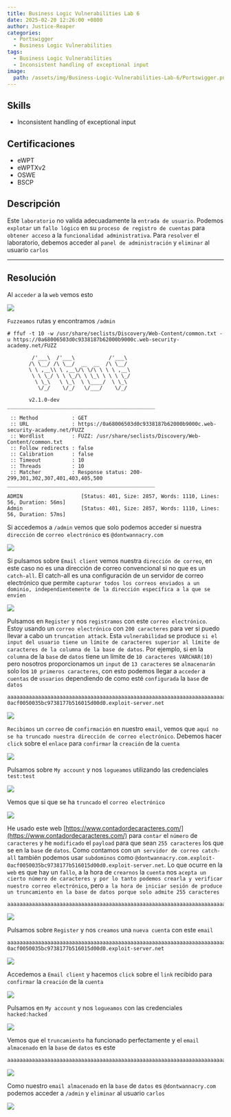 ```yaml
---
title: Business Logic Vulnerabilities Lab 6
date: 2025-02-20 12:26:00 +0800
author: Justice-Reaper
categories:
  - Portswigger
  - Business Logic Vulnerabilities
tags:
  - Business Logic Vulnerabilities
  - Inconsistent handling of exceptional input
image:
  path: /assets/img/Business-Logic-Vulnerabilities-Lab-6/Portswigger.png
---
```


## Skills

- Inconsistent handling of exceptional input

## Certificaciones

- eWPT
- eWPTXv2
- OSWE
- BSCP
  
## Descripción

Este `laboratorio` no valida adecuadamente la `entrada de usuario`. Podemos `explotar` un `fallo lógico` en su `proceso de registro de cuentas` para `obtener acceso` a la `funcionalidad administrativa`. Para `resolver` el laboratorio, debemos acceder al `panel de administración` y `eliminar` al usuario `carlos`

---
## Resolución

Al `acceder` a la `web` vemos esto

![](/assets/img/Business-Logic-Vulnerabilities-Lab-6/image_1.png)

`Fuzzeamos` rutas y encontramos `/admin`

```
# ffuf -t 10 -w /usr/share/seclists/Discovery/Web-Content/common.txt -u https://0a68006503d0c9338187b62000b9000c.web-security-academy.net/FUZZ

        /'___\  /'___\           /'___\       
       /\ \__/ /\ \__/  __  __  /\ \__/       
       \ \ ,__\\ \ ,__\/\ \/\ \ \ \ ,__\      
        \ \ \_/ \ \ \_/\ \ \_\ \ \ \ \_/      
         \ \_\   \ \_\  \ \____/  \ \_\       
          \/_/    \/_/   \/___/    \/_/       

       v2.1.0-dev
________________________________________________

 :: Method           : GET
 :: URL              : https://0a68006503d0c9338187b62000b9000c.web-security-academy.net/FUZZ
 :: Wordlist         : FUZZ: /usr/share/seclists/Discovery/Web-Content/common.txt
 :: Follow redirects : false
 :: Calibration      : false
 :: Timeout          : 10
 :: Threads          : 10
 :: Matcher          : Response status: 200-299,301,302,307,401,403,405,500
________________________________________________

ADMIN                   [Status: 401, Size: 2857, Words: 1110, Lines: 56, Duration: 56ms]
Admin                   [Status: 401, Size: 2857, Words: 1110, Lines: 56, Duration: 57ms]
```

Si accedemos a `/admin` vemos que solo podemos acceder si nuestra `dirección` de `correo electrónico` es `@dontwannacry.com`

![](/assets/img/Business-Logic-Vulnerabilities-Lab-6/image_2.png)

Si pulsamos sobre `Email client` vemos nuestra `dirección de correo`, en este caso no es una dirección de correo convencional si no que es un `catch-all`. El catch-all es una configuración de un servidor de correo electrónico que permite `capturar todos los correos enviados a un dominio, independientemente de la dirección específica a la que se envíen`

![](/assets/img/Business-Logic-Vulnerabilities-Lab-6/image_3.png)

Pulsamos en `Register` y nos `registramos` con este `correo electrónico`. Estoy usando un `correo electrónico` con `200 caracteres` para ver si puedo llevar a cabo un `truncation attack`. Esta `vulnerabilidad` se produce `si el input del usuario tiene un límite de caracteres superior al límite de caracteres de la columna de la base de datos`. Por ejemplo, si en la `columna` de la `base` de `datos` tiene un límite de `10 caracteres VARCHAR(10)` pero nosotros proporcionamos un `input` de `13 caracteres` se `almacenarán` solo los `10 primeros caracteres`, con esto podemos llegar a `acceder` a `cuentas` de `usuarios` dependiendo de como esté `configurada` la `base` de `datos`

```
aaaaaaaaaaaaaaaaaaaaaaaaaaaaaaaaaaaaaaaaaaaaaaaaaaaaaaaaaaaaaaaaaaaaaaaaaaaaaaaaaaaaaaaaaaaaaaaaaaaaaaaaaaaaaaaaaaaaaaaaaaaaaaaaaaaaaaaaaaaaaaaaaaaaaaaaaaaaaaaaaaaaaaaaaaaaaaaaaaaaaaaaaaaaaaaaaaaaaaaa@exploit-0acf0050035bc9738177b516015d00d0.exploit-server.net
```

![](/assets/img/Business-Logic-Vulnerabilities-Lab-6/image_4.png)

`Recibimos` un `correo` de `confirmación` en nuestro `email`, vemos que `aquí no se ha truncado nuestra dirección de correo electrónico`. Debemos hacer `click` sobre el `enlace` para `confirmar` la `creación` de la `cuenta`

![](/assets/img/Business-Logic-Vulnerabilities-Lab-6/image_5.png)

Pulsamos sobre `My account` y nos `logueamos` utilizando las credenciales `test:test`

![](/assets/img/Business-Logic-Vulnerabilities-Lab-6/image_6.png)

Vemos que si que se ha `truncado` el `correo electrónico`

![](/assets/img/Business-Logic-Vulnerabilities-Lab-6/image_7.png)

He usado este web [https://www.contadordecaracteres.com/](https://www.contadordecaracteres.com/) para `contar` el `número` de `caracteres` y he `modificado` el `payload` para que sean `255 caracteres` los que se   en la `base` de `datos`. Como contamos con un` servidor de correo catch-all` también podemos usar `subdominos` como `@dontwannacry.com.exploit-0acf0050035bc9738177b516015d00d0.exploit-server.net`. Lo que ocurre en la `web` es que hay un `fallo`, a la hora de `crearnos` la `cuenta` nos `acepta un cierto número de caracteres y por lo tanto podemos crearla y verificar nuestro correo electrónico`, pero `a la hora de iniciar sesión de produce un truncamiento en la base de datos porque solo admite 255 caracteres`

```
aaaaaaaaaaaaaaaaaaaaaaaaaaaaaaaaaaaaaaaaaaaaaaaaaaaaaaaaaaaaaaaaaaaaaaaaaaaaaaaaaaaaaaaaaaaaaaaaaaaaaaaaaaaaaaaaaaaaaaaaaaaaaaaaaaaaaaaaaaaaaaaaaaaaaaaaaaaaaaaaaaaaaaaaaaaaaaaaaaaaaaaaaaaaaaaaaaaaaaaaaaaaaaaaaaaaaaaaaaaaaaaaaaaaaaaaaaaaaa@dontwannacry.com
```

![](/assets/img/Business-Logic-Vulnerabilities-Lab-6/image_8.png)

Pulsamos sobre `Register` y nos `creamos` una `nueva cuenta` con este `email`

```
aaaaaaaaaaaaaaaaaaaaaaaaaaaaaaaaaaaaaaaaaaaaaaaaaaaaaaaaaaaaaaaaaaaaaaaaaaaaaaaaaaaaaaaaaaaaaaaaaaaaaaaaaaaaaaaaaaaaaaaaaaaaaaaaaaaaaaaaaaaaaaaaaaaaaaaaaaaaaaaaaaaaaaaaaaaaaaaaaaaaaaaaaaaaaaaaaaaaaaaaaaaaaaaaaaaaaaaaaaaaaaaaaaaaaaaaaaaaaa@dontwannacry.com.exploit-0acf0050035bc9738177b516015d00d0.exploit-server.net
```

![](/assets/img/Business-Logic-Vulnerabilities-Lab-6/image_9.png)

Accedemos a `Email client` y hacemos `click` sobre el `link` recibido para `confirmar` la `creación` de la `cuenta`

![](/assets/img/Business-Logic-Vulnerabilities-Lab-6/image_10.png)

Pulsamos en `My account` y nos `logueamos` con las credenciales `hacked:hacked`

![](/assets/img/Business-Logic-Vulnerabilities-Lab-6/image_11.png)

Vemos que el `truncamiento` ha funcionado perfectamente y el `email almacenado` en la `base` de `datos` es este

```
aaaaaaaaaaaaaaaaaaaaaaaaaaaaaaaaaaaaaaaaaaaaaaaaaaaaaaaaaaaaaaaaaaaaaaaaaaaaaaaaaaaaaaaaaaaaaaaaaaaaaaaaaaaaaaaaaaaaaaaaaaaaaaaaaaaaaaaaaaaaaaaaaaaaaaaaaaaaaaaaaaaaaaaaaaaaaaaaaaaaaaaaaaaaaaaaaaaaaaaaaaaaaaaaaaaaaaaaaaaaaaaaaaaaaaaaaaaaaa@dontwannacry.com
```

![](/assets/img/Business-Logic-Vulnerabilities-Lab-6/image_12.png)

Como nuestro `email almacenado` en la `base` de `datos` es `@dontwannacry.com` podemos acceder a `/admin` y `eliminar` al usuario `carlos`

![](/assets/img/Business-Logic-Vulnerabilities-Lab-6/image_13.png)
